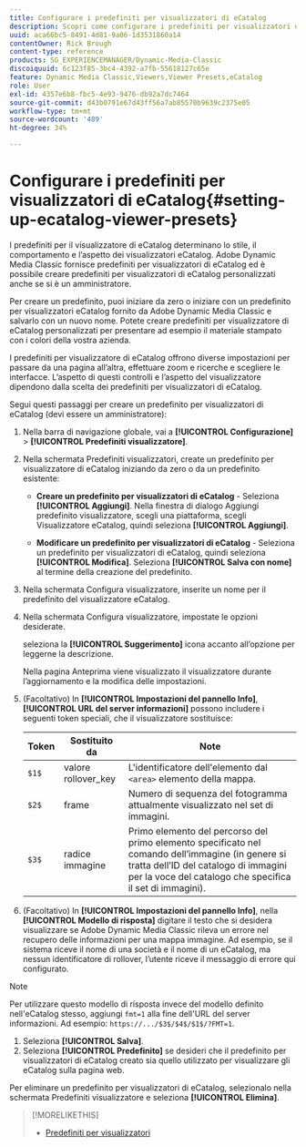 ```yaml
---
title: Configurare i predefiniti per visualizzatori di eCatalog
description: Scopri come configurare i predefiniti per visualizzatori di eCatalog in Adobe Dynamic Media Classic.
uuid: aca66bc5-8491-4d81-9a06-1d3531860a14
contentOwner: Rick Brough
content-type: reference
products: SG_EXPERIENCEMANAGER/Dynamic-Media-Classic
discoiquuid: 6c123f85-3bc4-4392-a7fb-55618127c65e
feature: Dynamic Media Classic,Viewers,Viewer Presets,eCatalog
role: User
exl-id: 4357e6b8-fbc5-4e93-9476-db92a7dc7464
source-git-commit: d43b0791e67d43ff56a7ab85570b9639c2375e05
workflow-type: tm+mt
source-wordcount: '489'
ht-degree: 34%

---
```


# Configurare i predefiniti per visualizzatori di eCatalog{#setting-up-ecatalog-viewer-presets}

I predefiniti per il visualizzatore di eCatalog determinano lo stile, il comportamento e l’aspetto dei visualizzatori eCatalog. Adobe Dynamic Media Classic fornisce predefiniti per visualizzatori di eCatalog ed è possibile creare predefiniti per visualizzatori di eCatalog personalizzati anche se si è un amministratore.

Per creare un predefinito, puoi iniziare da zero o iniziare con un predefinito per visualizzatori eCatalog fornito da Adobe Dynamic Media Classic e salvarlo con un nuovo nome. Potete creare predefiniti per visualizzatore di eCatalog personalizzati per presentare ad esempio il materiale stampato con i colori della vostra azienda.

I predefiniti per visualizzatore di eCatalog offrono diverse impostazioni per passare da una pagina all’altra, effettuare zoom e ricerche e scegliere le interfacce. L’aspetto di questi controlli e l’aspetto del visualizzatore dipendono dalla scelta dei predefiniti per visualizzatori di eCatalog.

Segui questi passaggi per creare un predefinito per visualizzatori di eCatalog (devi essere un amministratore):

1. Nella barra di navigazione globale, vai a **[!UICONTROL Configurazione]** > **[!UICONTROL Predefiniti visualizzatore]**.
1. Nella schermata Predefiniti visualizzatori, create un predefinito per visualizzatore di eCatalog iniziando da zero o da un predefinito esistente:

   * **Creare un predefinito per visualizzatori di eCatalog** - Seleziona **[!UICONTROL Aggiungi]**. Nella finestra di dialogo Aggiungi predefinito visualizzatore, scegli una piattaforma, scegli Visualizzatore eCatalog, quindi seleziona **[!UICONTROL Aggiungi]**.

   * **Modificare un predefinito per visualizzatori di eCatalog** - Seleziona un predefinito per visualizzatori di eCatalog, quindi seleziona **[!UICONTROL Modifica]**. Seleziona **[!UICONTROL Salva con nome]** al termine della creazione del predefinito.

1. Nella schermata Configura visualizzatore, inserite un nome per il predefinito del visualizzatore eCatalog.
1. Nella schermata Configura visualizzatore, impostate le opzioni desiderate.

   seleziona la **[!UICONTROL Suggerimento]** icona accanto all’opzione per leggerne la descrizione.

   Nella pagina Anteprima viene visualizzato il visualizzatore durante l’aggiornamento e la modifica delle impostazioni.

1. (Facoltativo) In **[!UICONTROL Impostazioni del pannello Info]**, **[!UICONTROL URL del server informazioni]** possono includere i seguenti token speciali, che il visualizzatore sostituisce:

   | Token | Sostituito da | Note |
   | --- | --- | --- |
   | `$1$` | valore rollover_key | L&#39;identificatore dell&#39;elemento dal `<area>` elemento della mappa. |
   | `$2$` | frame | Numero di sequenza del fotogramma attualmente visualizzato nel set di immagini. |
   | `$3$` | radice immagine | Primo elemento del percorso del primo elemento specificato nel comando dell’immagine (in genere si tratta dell’ID del catalogo di immagini per la voce del catalogo che specifica il set di immagini). |

1. (Facoltativo) In **[!UICONTROL Impostazioni del pannello Info]**, nella **[!UICONTROL Modello di risposta]** digitare il testo che si desidera visualizzare se Adobe Dynamic Media Classic rileva un errore nel recupero delle informazioni per una mappa immagine. Ad esempio, se il sistema riceve il nome di una società e il nome di un eCatalog, ma nessun identificatore di rollover, l’utente riceve il messaggio di errore qui configurato.

>[!NOTE]
>
>Per utilizzare questo modello di risposta invece del modello definito nell&#39;eCatalog stesso, aggiungi `fmt=1` alla fine dell&#39;URL del server informazioni. Ad esempio: `https://.../$3$/$4$/$1$/?FMT=1`.

1. Seleziona **[!UICONTROL Salva]**.
1. Seleziona **[!UICONTROL Predefinito]** se desideri che il predefinito per visualizzatori di eCatalog creato sia quello utilizzato per visualizzare gli eCatalog sulla pagina web.

Per eliminare un predefinito per visualizzatori di eCatalog, selezionalo nella schermata Predefiniti visualizzatore e seleziona **[!UICONTROL Elimina]**.

>[!MORELIKETHIS]
>
>* [Predefiniti per visualizzatori](application-setup.md#viewer_presets)

